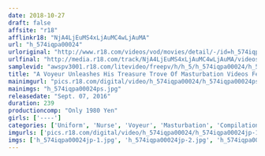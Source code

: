 ```yaml
---
date: 2018-10-27
draft: false
affsite: "r18"
afflinkr18: "NjA4LjEuMS4xLjAuMC4wLjAuMA"
url: "h_574iqpa00024"
urloriginal: "http://www.r18.com/videos/vod/movies/detail/-/id=h_574iqpa00024"
urlfinal: "http://media.r18.com/track/NjA4LjEuMS4xLjAuMC4wLjAuMA/videos/vod/movies/detail/-/id=h_574iqpa00024"
samplevid: "awspv3001.r18.com/litevideo/freepv/h/h_5/h_574iqpa00024/h_574iqpa00024_dmb_w.mp4"
title: "A Voyeur Unleashes His Treasure Trove Of Masturbation Videos Featuring Hospital Nurses 4 Hours"
mainimgurl: "pics.r18.com/digital/video/h_574iqpa00024/h_574iqpa00024ps.jpg"
mainimgs: "h_574iqpa00024ps.jpg"
releasedate: "Sept. 07, 2016"
duration: 239
productioncomp: "Only 1980 Yen"
girls: ['----']
categories: ['Uniform', 'Nurse', 'Voyeur', 'Masturbation', 'Compilation', 'Over 4 Hours']
imgurls: ['pics.r18.com/digital/video/h_574iqpa00024/h_574iqpa00024jp-1.jpg', 'pics.r18.com/digital/video/h_574iqpa00024/h_574iqpa00024jp-2.jpg', 'pics.r18.com/digital/video/h_574iqpa00024/h_574iqpa00024jp-3.jpg', 'pics.r18.com/digital/video/h_574iqpa00024/h_574iqpa00024jp-4.jpg', 'pics.r18.com/digital/video/h_574iqpa00024/h_574iqpa00024jp-5.jpg', 'pics.r18.com/digital/video/h_574iqpa00024/h_574iqpa00024jp-6.jpg', 'pics.r18.com/digital/video/h_574iqpa00024/h_574iqpa00024jp-7.jpg', 'pics.r18.com/digital/video/h_574iqpa00024/h_574iqpa00024jp-8.jpg', 'pics.r18.com/digital/video/h_574iqpa00024/h_574iqpa00024jp-9.jpg', 'pics.r18.com/digital/video/h_574iqpa00024/h_574iqpa00024jp-10.jpg', 'pics.r18.com/digital/video/h_574iqpa00024/h_574iqpa00024jp-11.jpg', 'pics.r18.com/digital/video/h_574iqpa00024/h_574iqpa00024jp-12.jpg', 'pics.r18.com/digital/video/h_574iqpa00024/h_574iqpa00024jp-13.jpg', 'pics.r18.com/digital/video/h_574iqpa00024/h_574iqpa00024jp-14.jpg', 'pics.r18.com/digital/video/h_574iqpa00024/h_574iqpa00024jp-15.jpg', 'pics.r18.com/digital/video/h_574iqpa00024/h_574iqpa00024jp-16.jpg', 'pics.r18.com/digital/video/h_574iqpa00024/h_574iqpa00024jp-17.jpg', 'pics.r18.com/digital/video/h_574iqpa00024/h_574iqpa00024jp-18.jpg', 'pics.r18.com/digital/video/h_574iqpa00024/h_574iqpa00024jp-19.jpg', 'pics.r18.com/digital/video/h_574iqpa00024/h_574iqpa00024jp-20.jpg']
imgs: ['h_574iqpa00024jp-1.jpg', 'h_574iqpa00024jp-2.jpg', 'h_574iqpa00024jp-3.jpg', 'h_574iqpa00024jp-4.jpg', 'h_574iqpa00024jp-5.jpg', 'h_574iqpa00024jp-6.jpg', 'h_574iqpa00024jp-7.jpg', 'h_574iqpa00024jp-8.jpg', 'h_574iqpa00024jp-9.jpg', 'h_574iqpa00024jp-10.jpg', 'h_574iqpa00024jp-11.jpg', 'h_574iqpa00024jp-12.jpg', 'h_574iqpa00024jp-13.jpg', 'h_574iqpa00024jp-14.jpg', 'h_574iqpa00024jp-15.jpg', 'h_574iqpa00024jp-16.jpg', 'h_574iqpa00024jp-17.jpg', 'h_574iqpa00024jp-18.jpg', 'h_574iqpa00024jp-19.jpg', 'h_574iqpa00024jp-20.jpg']
---
```

